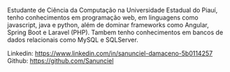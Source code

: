 
Estudante de Ciência da Computação na Universidade Estadual do Piauí, tenho conhecimentos em programação web,
em linguagens como javascript, java e python, além de dominar frameworks como Angular, Spring Boot e Laravel (PHP).
Tambem tenho conhecimentos em bancos de dados relacionais como MySQL e SQLServer.

Linkedin: https://www.linkedin.com/in/sanunciel-damaceno-5b0114257
Github: https://github.com/Sanunciel
